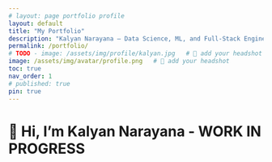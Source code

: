 ```yaml
---
# layout: page portfolio profile
layout: default
title: "My Portfolio"
description: "Kalyan Narayana — Data Science, ML, and Full-Stack Engineer (Aspirant)"
permalink: /portfolio/
# TODO - image: /assets/img/profile/kalyan.jpg   # 🔁 add your headshot
image: /assets/img/avatar/profile.png   # 🔁 add your headshot
toc: true
nav_order: 1
# published: true
pin: true
---
```


# 👋 Hi, I’m **Kalyan Narayana** - WORK IN PROGRESS
